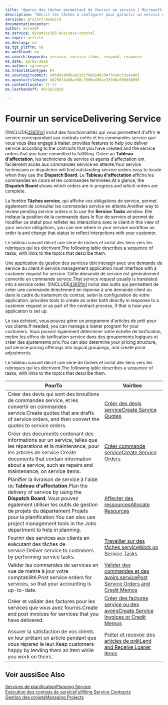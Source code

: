 ```yaml
---
title: "Aperçu des tâches permettant de fournir un service | Microsoft Docs"
description: "Décrit les tâches à configurer pour garantir un service de qualité et respecter les engagement vis-à-vis des clients."
services: project-madeira
documentationcenter: 
author: SorenGP
ms.service: dynamics365-business-central
ms.topic: article
ms.devlang: na
ms.tgt_pltfrm: na
ms.workload: na
ms.search.keywords: service, service items, respond, response
ms.date: 10/01/2018
ms.author: sgroespe
ms.translationtype: HT
ms.sourcegitcommit: 9dbd92409ba02281f008246194f3ce0c53e4e001
ms.openlocfilehash: d8250f4e80af08c7500e495ac539d0c035636895
ms.contentlocale: fr-fr
ms.lasthandoff: 09/28/2018

---
```

# <a name="delivering-service"></a><span data-ttu-id="cd430-103">Fournir un service</span><span class="sxs-lookup"><span data-stu-id="cd430-103">Delivering Service</span></span>
[!INCLUDE[d365fin](includes/d365fin_md.md)] <span data-ttu-id="cd430-104">inclut des fonctionnalités qui vous permettent d'offrir le service correspondant aux contrats créés et les commandes service que vous vous êtes engagé à traiter.</span><span class="sxs-lookup"><span data-stu-id="cd430-104"> provides features to help you deliver service according to the contracts that you have created and the service orders that you have committed to fulfilling.</span></span> <span data-ttu-id="cd430-105">Grâce au **Tableau d'affectation**, les techniciens de service et agents d'affectation ont facilement accès aux commandes service en attente.</span><span class="sxs-lookup"><span data-stu-id="cd430-105">Your service technicians or dispatcher will find outstanding service orders easy to locate when they use the **Dispatch Board**.</span></span> <span data-ttu-id="cd430-106">Le **Tableau d'affectation** affiche les commandes en cours et les commandes terminées.</span><span class="sxs-lookup"><span data-stu-id="cd430-106">At a glance, the **Dispatch Board** shows which orders are in progress and which orders are complete.</span></span>  
  
<span data-ttu-id="cd430-107">La fenêtre **Tâches service**, qui affiche vos obligations de service, permet également de consulter les commandes service en attente.</span><span class="sxs-lookup"><span data-stu-id="cd430-107">Another way to review pending service orders is to use the **Service Tasks** window.</span></span> <span data-ttu-id="cd430-108">Elle indique la position de la commande dans le flux de service et permet de modifier ce statut pour refléter les interactions avec le client.</span><span class="sxs-lookup"><span data-stu-id="cd430-108">In this view of your service obligations, you can see where in your service workflow an order is and change that status to reflect interactions with your customer.</span></span>  
  
<span data-ttu-id="cd430-109">Le tableau suivant décrit une série de tâches et inclut des liens vers les rubriques qui les décrivent.</span><span class="sxs-lookup"><span data-stu-id="cd430-109">The following table describes a sequence of tasks, with links to the topics that describe them.</span></span>   

<span data-ttu-id="cd430-110">Une application de gestion des services doit interagir avec une demande de service du client.</span><span class="sxs-lookup"><span data-stu-id="cd430-110">A service management application must interface with a customer request for service.</span></span> <span data-ttu-id="cd430-111">Cette demande de service est généralement convertie en commande service.</span><span class="sxs-lookup"><span data-stu-id="cd430-111">That service request usually is translated into a service order.</span></span> [!INCLUDE[d365fin](includes/d365fin_md.md)] <span data-ttu-id="cd430-112">inclut des outils qui permettent de créer une commande directement en réponse à une demande client ou dans le cadre du traitement du contrat, selon la configuration de votre application.</span><span class="sxs-lookup"><span data-stu-id="cd430-112"> provides tools to create an order both directly in response to a customer request or as part of the contract process, if that is how your application is set up.</span></span>  
  
<span data-ttu-id="cd430-113">Le cas échéant, vous pouvez gérer un programme d'articles de prêt pour vos clients.</span><span class="sxs-lookup"><span data-stu-id="cd430-113">If needed, you can manage a loaner program for your customers.</span></span> <span data-ttu-id="cd430-114">Vous pouvez également déterminer votre échelle de tarification, mettre les offres de tarification service dans des groupements logiques et créer des ajustements prix.</span><span class="sxs-lookup"><span data-stu-id="cd430-114">You can also determine your pricing structure, put service pricing offerings into logical groupings, and create price adjustments.</span></span>  
  
<span data-ttu-id="cd430-115">Le tableau suivant décrit une série de tâches et inclut des liens vers les rubriques qui les décrivent.</span><span class="sxs-lookup"><span data-stu-id="cd430-115">The following table describes a sequence of tasks, with links to the topics that describe them.</span></span>   
  
|<span data-ttu-id="cd430-116">**Pour**</span><span class="sxs-lookup"><span data-stu-id="cd430-116">**To**</span></span>|<span data-ttu-id="cd430-117">**Voir**</span><span class="sxs-lookup"><span data-stu-id="cd430-117">**See**</span></span>|  
|------------|-------------|  
|<span data-ttu-id="cd430-118">Créer des devis qui sont des brouillons de commandes service, et les convertir en commandes service.</span><span class="sxs-lookup"><span data-stu-id="cd430-118">Create quotes that are drafts of service orders, and then convert the quotes to service orders.</span></span>|[<span data-ttu-id="cd430-119">Créer des devis service</span><span class="sxs-lookup"><span data-stu-id="cd430-119">Create Service Quotes</span></span>](service-how-to-create-service-quotes.md)|
|<span data-ttu-id="cd430-120">Créer des documents contenant des informations sur un service, telles que les réparations et la maintenance, pour les articles de service.</span><span class="sxs-lookup"><span data-stu-id="cd430-120">Create documents that contain information about a service, such as repairs and maintenance, on service items.</span></span>|[<span data-ttu-id="cd430-121">Créer commande service</span><span class="sxs-lookup"><span data-stu-id="cd430-121">Create Service Orders</span></span>](service-how-to-create-service-orders.md)|
|<span data-ttu-id="cd430-122">Planifier la livraison de service à l'aide du **Tableau d'affectation**.</span><span class="sxs-lookup"><span data-stu-id="cd430-122">Plan the delivery of service by using the **Dispatch Board**.</span></span> <span data-ttu-id="cd430-123">Vous pouvez également utiliser les outils de gestion de projets du département Projets pour la planification.</span><span class="sxs-lookup"><span data-stu-id="cd430-123">You can also use project management tools in the Jobs department to help in planning.</span></span>|[<span data-ttu-id="cd430-124">Affecter des ressources</span><span class="sxs-lookup"><span data-stu-id="cd430-124">Allocate Resources</span></span>](service-how-to-allocate-resources.md)|  
|<span data-ttu-id="cd430-125">Fournir des services aux clients en exécutant des tâches de service.</span><span class="sxs-lookup"><span data-stu-id="cd430-125">Deliver service to customers by performing service tasks.</span></span>|[<span data-ttu-id="cd430-126">Travailler sur des tâches service</span><span class="sxs-lookup"><span data-stu-id="cd430-126">Work on Service Tasks</span></span>](service-how-to-work-on-service-tasks.md)|  
|<span data-ttu-id="cd430-127">Valider les commandes de services en vue de mettre à jour votre comptabilité.</span><span class="sxs-lookup"><span data-stu-id="cd430-127">Post service orders for services, so that your accounting is up-to-date.</span></span>|[<span data-ttu-id="cd430-128">Valider des commandes et des avoirs service</span><span class="sxs-lookup"><span data-stu-id="cd430-128">Post Service Orders and Credit Memos</span></span>](service-how-to-post-service-orders.md)|  
|<span data-ttu-id="cd430-129">Créer et valider des factures pour les services que vous avez fournis.</span><span class="sxs-lookup"><span data-stu-id="cd430-129">Create and post invoices for services that you have delivered.</span></span>|[<span data-ttu-id="cd430-130">Créer des factures service ou des avoirs</span><span class="sxs-lookup"><span data-stu-id="cd430-130">Create Service Invoices or Credit Memos</span></span>](service-how-create-invoices.md)|  
|<span data-ttu-id="cd430-131">Assurer la satisfaction de vos clients en leur prêtant un article pendant que vous réparez le leur.</span><span class="sxs-lookup"><span data-stu-id="cd430-131">Keep customers happy by lending them an item while you work on theirs.</span></span>| [<span data-ttu-id="cd430-132">Prêter et recevoir des articles de prêt</span><span class="sxs-lookup"><span data-stu-id="cd430-132">Lend and Receive Loaner Items</span></span>](service-how-to-lend-receive-loaners.md)|
  
## <a name="see-also"></a><span data-ttu-id="cd430-133">Voir aussi</span><span class="sxs-lookup"><span data-stu-id="cd430-133">See Also</span></span>  
[<span data-ttu-id="cd430-134">Services de planification</span><span class="sxs-lookup"><span data-stu-id="cd430-134">Planning Service</span></span>](service-plan-service.md)  
[<span data-ttu-id="cd430-135">Exécution des contrats de service</span><span class="sxs-lookup"><span data-stu-id="cd430-135">Fulfilling Service Contracts</span></span>](service-fulfill-service-contracts.md)  
[<span data-ttu-id="cd430-136">Gestion des projets</span><span class="sxs-lookup"><span data-stu-id="cd430-136">Managing Projects</span></span>](projects-manage-projects.md)  


